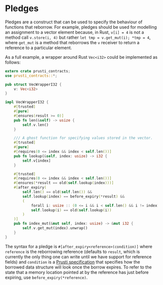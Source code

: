 # Pledges

Pledges are a construct that can be used to specify the behaviour of functions that reborrow. For example, pledges should be used for modelling an assignment to a vector element because, in Rust, `v[i] = 4` is not a method call `v.store(i, 4)` but rather `let tmp = v.get_mut(i); *tmp = 4`, where `get_mut` is a method that reborrows the `v` receiver to return a reference to a particular element.

As a full example, a wrapper around Rust `Vec<i32>` could be implemented as follows:

```rust
extern crate prusti_contracts;
use prusti_contracts::*;

pub struct VecWrapperI32 {
    v: Vec<i32>
}

impl VecWrapperI32 {
    #[trusted]
    #[pure]
    #[ensures(result >= 0)]
    pub fn len(&self) -> usize {
        self.v.len()
    }

    /// A ghost function for specifying values stored in the vector.
    #[trusted]
    #[pure]
    #[requires(0 <= index && index < self.len())]
    pub fn lookup(&self, index: usize) -> i32 {
        self.v[index]
    }

    #[trusted]
    #[requires(0 <= index && index < self.len())]
    #[ensures(*result == old(self.lookup(index)))]
    #[after_expiry(
        self.len() == old(self.len()) &&
        self.lookup(index) == before_expiry(*result) &&
        (
            forall i: usize :: (0 <= i && i < self.len() && i != index) ==>
            self.lookup(i) == old(self.lookup(i))
        )
    )]
    pub fn index_mut(&mut self, index: usize) -> &mut i32 {
        self.v.get_mut(index).unwrap()
    }
}
```

The syntax for a pledge is `#[after_expiry<reference>(condition)]` where
`reference` is the reborrowing reference (defaults to `result`, which is
currently the only thing one can write until we have support for
reference fields) and `condition` is a [Prusti specification](../syntax.md) that specifies how the borrowed data
structure will look once the borrow expires. To refer to the state that
a memory location pointed at by the reference has just before expiring,
use `before_expiry(*reference)`.

